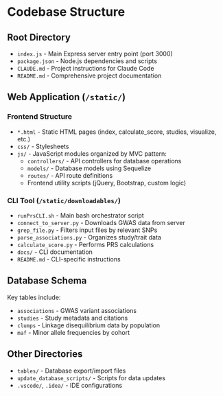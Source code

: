 # Codebase Structure

## Root Directory
- `index.js` - Main Express server entry point (port 3000)
- `package.json` - Node.js dependencies and scripts
- `CLAUDE.md` - Project instructions for Claude Code
- `README.md` - Comprehensive project documentation

## Web Application (`/static/`)
### Frontend Structure
- `*.html` - Static HTML pages (index, calculate_score, studies, visualize, etc.)
- `css/` - Stylesheets
- `js/` - JavaScript modules organized by MVC pattern:
  - `controllers/` - API controllers for database operations
  - `models/` - Database models using Sequelize
  - `routes/` - API route definitions
  - Frontend utility scripts (jQuery, Bootstrap, custom logic)

### CLI Tool (`/static/downloadables/`)
- `runPrsCLI.sh` - Main bash orchestrator script
- `connect_to_server.py` - Downloads GWAS data from server
- `grep_file.py` - Filters input files by relevant SNPs
- `parse_associations.py` - Organizes study/trait data
- `calculate_score.py` - Performs PRS calculations
- `docs/` - CLI documentation
- `README.md` - CLI-specific instructions

## Database Schema
Key tables include:
- `associations` - GWAS variant associations
- `studies` - Study metadata and citations
- `clumps` - Linkage disequilibrium data by population
- `maf` - Minor allele frequencies by cohort

## Other Directories
- `tables/` - Database export/import files
- `update_database_scripts/` - Scripts for data updates
- `.vscode/`, `.idea/` - IDE configurations